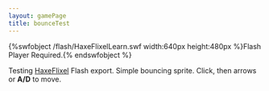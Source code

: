 ```yaml
---
layout: gamePage
title: bounceTest
---
```

{%swfobject /flash/HaxeFlixelLearn.swf width:640px height:480px %}Flash Player Required.{% endswfobject %}
<br />

Testing [HaxeFlixel](http://haxeflixel.com) Flash export. Simple bouncing sprite. Click, then  arrows or **A/D** to move.
